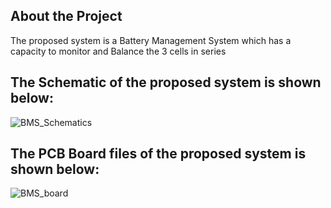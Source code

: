 ## About the Project
The proposed system is a Battery Management System which has a capacity to monitor and Balance the 3 cells in series

## The Schematic of the proposed system is shown below: 
![BMS_Schematics](https://user-images.githubusercontent.com/98948359/156881342-1f6e0167-4342-4d5f-876d-5fae2a6d44ec.png)

## The PCB Board files of the proposed system is shown below:
![BMS_board](https://user-images.githubusercontent.com/98948359/156881512-d89736a5-5878-4490-8331-da88247d776e.png)